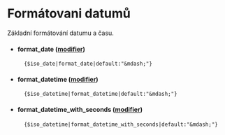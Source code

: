 Formátovani datumů
==================

Základní formátování datumu a času.

* #### format\_date ([modifier](https://github.com/atk14/Atk14/blob/master/src/atk14/helpers/modifier.format_date.php))

        {$iso_date|format_date|default:"&mdash;"}

* #### format\_datetime ([modifier](https://github.com/atk14/Atk14/blob/master/src/atk14/helpers/modifier.format_datetime.php))

        {$iso_datetime|format_datetime|default:"&mdash;"}

* #### format\_datetime\_with\_seconds ([modifier](https://github.com/atk14/Atk14/blob/master/src/atk14/helpers/modifier.format_datetime_with_seconds.php))

        {$iso_datetime|format_datetime_with_seconds|default:"&mdash;"}
